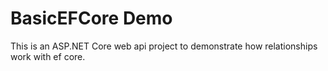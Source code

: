 # BasicEFCore Demo

This is an ASP.NET Core web api project to demonstrate how relationships work with ef core.
